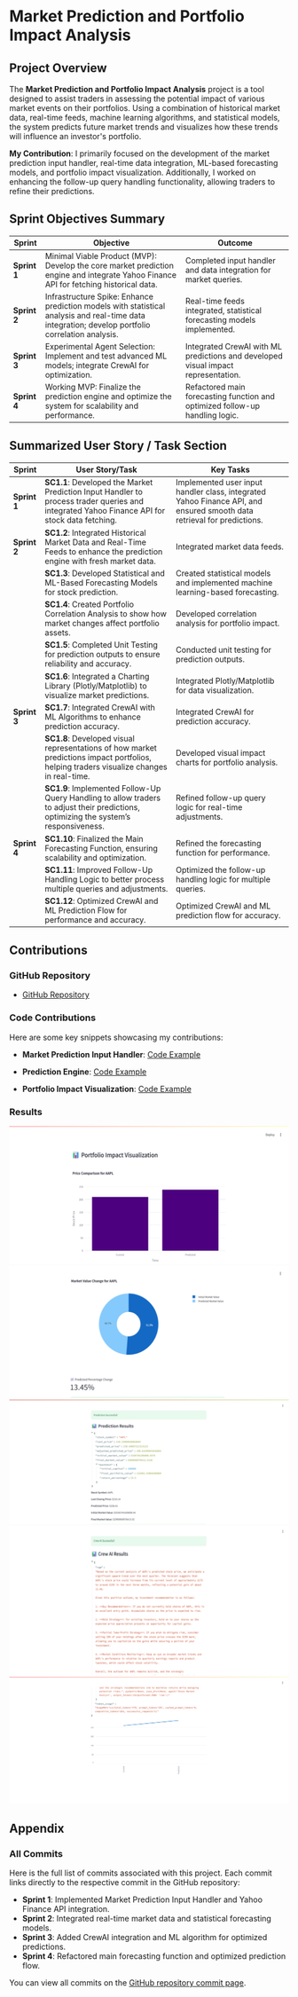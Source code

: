 # Market Prediction and Portfolio Impact Analysis

## Project Overview

The **Market Prediction and Portfolio Impact Analysis** project is a tool designed to assist traders in assessing the potential impact of various market events on their portfolios. Using a combination of historical market data, real-time feeds, machine learning algorithms, and statistical models, the system predicts future market trends and visualizes how these trends will influence an investor's portfolio.

**My Contribution**: I primarily focused on the development of the market prediction input handler, real-time data integration, ML-based forecasting models, and portfolio impact visualization. Additionally, I worked on enhancing the follow-up query handling functionality, allowing traders to refine their predictions.

## Sprint Objectives Summary

| Sprint   | Objective                                                                                             | Outcome                                                                                     |
|----------|-------------------------------------------------------------------------------------------------------|---------------------------------------------------------------------------------------------|
| **Sprint 1** | Minimal Viable Product (MVP): Develop the core market prediction engine and integrate Yahoo Finance API for fetching historical data. | Completed input handler and data integration for market queries.                             |
| **Sprint 2** | Infrastructure Spike: Enhance prediction models with statistical analysis and real-time data integration; develop portfolio correlation analysis. | Real-time feeds integrated, statistical forecasting models implemented.                     |
| **Sprint 3** | Experimental Agent Selection: Implement and test advanced ML models; integrate CrewAI for optimization. | Integrated CrewAI with ML predictions and developed visual impact representation.           |
| **Sprint 4** | Working MVP: Finalize the prediction engine and optimize the system for scalability and performance.  | Refactored main forecasting function and optimized follow-up handling logic.                 |

## Summarized User Story / Task Section

| **Sprint** | **User Story/Task** | **Key Tasks** |
|------------|---------------------|---------------|
| **Sprint 1** | **SC1.1**: Developed the Market Prediction Input Handler to process trader queries and integrated Yahoo Finance API for stock data fetching. | Implemented user input handler class, integrated Yahoo Finance API, and ensured smooth data retrieval for predictions. |
| **Sprint 2** | **SC1.2**: Integrated Historical Market Data and Real-Time Feeds to enhance the prediction engine with fresh market data. | Integrated market data feeds. |
| | **SC1.3**: Developed Statistical and ML-Based Forecasting Models for stock prediction. | Created statistical models and implemented machine learning-based forecasting. |
| | **SC1.4**: Created Portfolio Correlation Analysis to show how market changes affect portfolio assets. | Developed correlation analysis for portfolio impact. |
| | **SC1.5**: Completed Unit Testing for prediction outputs to ensure reliability and accuracy. | Conducted unit testing for prediction outputs. |
| | **SC1.6**: Integrated a Charting Library (Plotly/Matplotlib) to visualize market predictions. | Integrated Plotly/Matplotlib for data visualization. |
| **Sprint 3** | **SC1.7**: Integrated CrewAI with ML Algorithms to enhance prediction accuracy. | Integrated CrewAI for prediction accuracy. |
| | **SC1.8**: Developed visual representations of how market predictions impact portfolios, helping traders visualize changes in real-time. | Developed visual impact charts for portfolio analysis. |
| | **SC1.9**: Implemented Follow-Up Query Handling to allow traders to adjust their predictions, optimizing the system’s responsiveness. | Refined follow-up query logic for real-time adjustments. |
| **Sprint 4** | **SC1.10**: Finalized the Main Forecasting Function, ensuring scalability and optimization. | Refined the forecasting function for performance. |
| | **SC1.11**: Improved Follow-Up Handling Logic to better process multiple queries and adjustments. | Optimized the follow-up handling logic for multiple queries. |
| | **SC1.12**: Optimized CrewAI and ML Prediction Flow for performance and accuracy. | Optimized CrewAI and ML prediction flow for accuracy. |

## Contributions

### GitHub Repository
- [GitHub Repository](https://github.com/Narrab891/AI-Agent-Stock-Prediction)

### Code Contributions
Here are some key snippets showcasing my contributions:

- **Market Prediction Input Handler**: [Code Example](https://github.com/Narrab891/AI-Agent-Stock-Prediction/commit/e6690801c1a597fa367b9f8ac3e09f579215da0e#diff-423758a6c9d4dfadaf1c0bdaec3b35d8c2df99b28cbdb74218e9e998c488dffd)
  
- **Prediction Engine**: [Code Example](https://github.com/Narrab891/AI-Agent-Stock-Prediction/commit/e6690801c1a597fa367b9f8ac3e09f579215da0e#diff-ecae6d98f757ef80b581e3fefe79487b89124fbfba053ed7ff084b47c996c92a)
  
- **Portfolio Impact Visualization**: [Code Example](https://github.com/Narrab891/AI-Agent-Stock-Prediction/commit/e6690801c1a597fa367b9f8ac3e09f579215da0e#diff-423758a6c9d4dfadaf1c0bdaec3b35d8c2df99b28cbdb74218e9e998c488dffd)

### Results


![results](output1.png)
![results](output2.png)
![results](output3.png)
![results](output4.png)
![results](output5.png)



## Appendix

### All Commits

Here is the full list of commits associated with this project. Each commit links directly to the respective commit in the GitHub repository:

- **Sprint 1**: Implemented Market Prediction Input Handler and Yahoo Finance API integration.
- **Sprint 2**: Integrated real-time market data and statistical forecasting models.
- **Sprint 3**: Added CrewAI integration and ML algorithm for optimized predictions.
- **Sprint 4**: Refactored main forecasting function and optimized prediction flow.

You can view all commits on the [GitHub repository commit page](https://github.com/Narrab891/AI-Agent-Stock-Prediction/commits).
